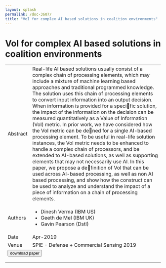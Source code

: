```yaml
---
layout: splash
permalink: /doc-3607/
title: "VoI for complex AI based solutions in coalition environments"
---
```


# VoI for complex AI based solutions in coalition environments

<table>
    <tbody>
    <tr>
        <td>Abstract</td>
        <td>Real-life AI based solutions usually consist of a complex chain of processing elements, which may include a mixture of machine learning based approaches and traditional programmed knowledge. The solution uses this chain of processing elements to convert input information into an output decision. When information is provided for a specific solution, the impact of the information on the decision can be measured quantitatively as a Value of Information (VoI) metric. In prior work, we have considered how the VoI metric can be dened for a single AI-based processing element. To be useful in real-life solution instances, the VoI metric needs to be enhanced to handle a complex chain of processors, and be extended to AI-based solutions, as well as supporting elements that may not necessarily use AI. In this paper, we propose a definition of VoI that can be used across AI-based processing, as well as non AI based processing, and show how the construct can be used to analyze and understand the impact of a piece of information on a chain of processing elements.</td>
    </tr>
    <tr>
        <td>Authors</td>
        <td>
            <ul>
                <li>Dinesh Verma (IBM US)</li>
                <li>Geeth de Mel (IBM UK)</li>
                <li>Gavin Pearson (Dstl)</li>
            </ul>
        </td>
    </tr>
    <tr>
        <td>Date</td>
        <td>Apr-2019</td>
    </tr>
    <tr>
        <td>Venue</td>
        <td>SPIE - Defense + Commercial Sensing 2019</td>
    </tr>
        <tr>
            <td colspan="2">
                <form method="get" action="https://ibm.box.com/v/doc-3607-paper">
                    <button type="submit">download paper</button>
                </form>
            </td>
        </tr>
    </tbody>
</table>
